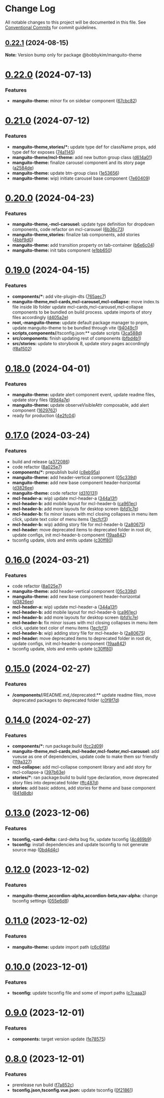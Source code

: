 # Change Log

All notable changes to this project will be documented in this file.
See [Conventional Commits](https://conventionalcommits.org) for commit guidelines.

## [0.22.1](https://github.com/bobbykim89/manguito-component-library/compare/@bobbykim/manguito-theme@0.22.0...@bobbykim/manguito-theme@0.22.1) (2024-08-15)

**Note:** Version bump only for package @bobbykim/manguito-theme





# [0.22.0](https://github.com/bobbykim89/manguito-component-library/compare/@bobbykim/manguito-theme@0.21.0...@bobbykim/manguito-theme@0.22.0) (2024-07-13)


### Features

* **manguito-theme:** minor fix on sidebar component ([67cbc82](https://github.com/bobbykim89/manguito-component-library/commit/67cbc824f3088015957b569e503a11df7289515b))





# [0.21.0](https://github.com/bobbykim89/manguito-component-library/compare/@bobbykim/manguito-theme@0.20.0...@bobbykim/manguito-theme@0.21.0) (2024-07-12)


### Features

* **manguito-theme,stories/*:** update type def for className props, add type def for exposes ([74a1145](https://github.com/bobbykim89/manguito-component-library/commit/74a11450aabe6607c5b7e0c8b90cccbea569fe42))
* **manguito-theme/mcl-theme:** add new button group class ([d614a01](https://github.com/bobbykim89/manguito-component-library/commit/d614a017b3518666f9510f142e085ff3366e1a6c))
* **manguito-theme:** finalize carousel component and its story page ([a2584de](https://github.com/bobbykim89/manguito-component-library/commit/a2584ded96c575c970773e62f62cfa2d6f5ed5c6))
* **manguito-theme:** update btn-group class ([1e53656](https://github.com/bobbykim89/manguito-component-library/commit/1e53656babaf67aafbac1440051cc6266da9374e))
* **manguito-theme:** wip) initiate carousel base component ([7e60409](https://github.com/bobbykim89/manguito-component-library/commit/7e6040992861a3b565b4b825f49a02ac68d6db78))





# [0.20.0](https://github.com/bobbykim89/manguito-component-library/compare/@bobbykim/manguito-theme@0.19.0...@bobbykim/manguito-theme@0.20.0) (2024-04-23)


### Features

* **manguito-theme,-mcl-carousel:** update type definition for dropdown components, code refactor on mcl-carousel ([6b36c73](https://github.com/bobbykim89/manguito-component-library/commit/6b36c73a70b188886a66416c14e50ed37826406a))
* **manguito-theme,stories:** finalize tab components, add stories ([4bbf9d0](https://github.com/bobbykim89/manguito-component-library/commit/4bbf9d05ae257c04ed06de52b80af21acec51704))
* **manguito-theme:** add transition property on tab-container ([b6e6c04](https://github.com/bobbykim89/manguito-component-library/commit/b6e6c046c837338a7516db4c24cda98b67e4a833))
* **manguito-theme:** init tabs component ([e1bb650](https://github.com/bobbykim89/manguito-component-library/commit/e1bb650be38304872f4d6e5fa6158764b4852198))





# [0.19.0](https://github.com/bobbykim89/manguito-component-library/compare/@bobbykim/manguito-theme@0.18.0...@bobbykim/manguito-theme@0.19.0) (2024-04-15)


### Features

* **components/*:** add vite-plugin-dts ([765aec7](https://github.com/bobbykim89/manguito-component-library/commit/765aec738227b68b8483f8b3e02d1bd191b90f20))
* **manguito-theme,mcl-cards,mcl-carousel,mcl-collapse:** move index.ts file inside lib folder update mcl-cards,mcl-carousel,mcl-collapse components to be bundled on build process. update imports of story files accordingly ([d405a2e](https://github.com/bobbykim89/manguito-component-library/commit/d405a2e81deef1ea28e6fdb4fceb90398c56e467))
* **root,-manguito-theme:** update default package manager to pnpm, update manguito-theme to be bundled through vite ([94049c1](https://github.com/bobbykim89/manguito-component-library/commit/94049c1d25aada802cceb9f2b3e124d14d6d6d7d))
* **scripts,components/**/tsconfig.json:** update scripts ([3ca588d](https://github.com/bobbykim89/manguito-component-library/commit/3ca588d692a2b9b685a1804696b1722d5f9fd874))
* **src/components:** finish updating rest of components ([bfbd4b1](https://github.com/bobbykim89/manguito-component-library/commit/bfbd4b15dcae4a244de1ac15836fa74870d20818))
* **src/stories:** update to storybook 8, update story pages accordingly ([f8a1502](https://github.com/bobbykim89/manguito-component-library/commit/f8a1502b83c056cef9e141c4e0c3821c992e9720))





# [0.18.0](https://github.com/bobbykim89/manguito-component-library/compare/@bobbykim/manguito-theme@0.17.0...@bobbykim/manguito-theme@0.18.0) (2024-04-01)


### Features

* **manguito-theme:** update alert component event, update readme files, update story files ([99d4a7e](https://github.com/bobbykim89/manguito-component-library/commit/99d4a7ef192dfb628cf5b37b1cce34bb33aeb4c1))
* **manguito-theme:** update observeVisibleAttr composable, add alert component ([1629762](https://github.com/bobbykim89/manguito-component-library/commit/16297624b667066bd7076b02001f0ca8db65630d))
* ready for production ([4e2fc04](https://github.com/bobbykim89/manguito-component-library/commit/4e2fc048edd67791b4e917e0a764f301d4c610cb))





# [0.17.0](https://github.com/bobbykim89/manguito-component-library/compare/@bobbykim/manguito-theme@0.15.0...@bobbykim/manguito-theme@0.17.0) (2024-03-24)


### Features

* build and release ([a372086](https://github.com/bobbykim89/manguito-component-library/commit/a3720861fb40dd6ec1d0e3dda1f06e2479967432))
* code refactor ([8a025e7](https://github.com/bobbykim89/manguito-component-library/commit/8a025e7cf870ff3dd0cb35878a08793e99ec5cef))
* **components/*:** prepublish build ([c8eb95a](https://github.com/bobbykim89/manguito-component-library/commit/c8eb95a0ede6727bf183d2e9ad634ae64af1411d))
* **manguito-theme:** add header-vertical component ([05c339d](https://github.com/bobbykim89/manguito-component-library/commit/05c339d77cdded35d2e45a5c22c3833329e41532))
* **manguito-theme:** add new base component header-horizontal ([d3826ee](https://github.com/bobbykim89/manguito-component-library/commit/d3826ee1da15ea0edd2fa7f959269704f22008b3))
* **manguito-theme:** code refactor ([d310131](https://github.com/bobbykim89/manguito-component-library/commit/d31013189fa5e1c4f8085de63a08ee2932652f55))
* **mcl-header-a:** wip) update mcl-header-a ([344a13f](https://github.com/bobbykim89/manguito-component-library/commit/344a13f3cd25c6b02fc99866f19ae65bc89d9ec5))
* **mcl-header-b:** add mobile layout for mcl-header-b ([ca961ec](https://github.com/bobbykim89/manguito-component-library/commit/ca961ecbaecab1d2e879cb62e905e713878539c0))
* **mcl-header-b:** add more layouts for desktop screen ([bfd1c7e](https://github.com/bobbykim89/manguito-component-library/commit/bfd1c7e8ed3d9b839bea0dd1a7c3b5740a345c41))
* **mcl-header-b:** fix minor issues with mcl closing collapses in menu item click, update text color of menu items ([1ecfcf3](https://github.com/bobbykim89/manguito-component-library/commit/1ecfcf3ec474e6a6097a34bb9861cbb680280530))
* **mcl-header-b:** wip) adding story file for mcl-header-b ([2a80675](https://github.com/bobbykim89/manguito-component-library/commit/2a8067553df9a138398aef2a898ebdf3b4a9a268))
* **mcl-header:** move deprecated items to deprecated folder in root dir, update configs, init mcl-header-b component ([19aa842](https://github.com/bobbykim89/manguito-component-library/commit/19aa842faa7f1594f7be030b97d5093014efe7cb))
* tsconfig update, slots and emits update ([c30ff80](https://github.com/bobbykim89/manguito-component-library/commit/c30ff804c961d205ac097e20cd51285a15ca8966))





# [0.16.0](https://github.com/bobbykim89/manguito-component-library/compare/@bobbykim/manguito-theme@0.15.0...@bobbykim/manguito-theme@0.16.0) (2024-03-21)


### Features

* code refactor ([8a025e7](https://github.com/bobbykim89/manguito-component-library/commit/8a025e7cf870ff3dd0cb35878a08793e99ec5cef))
* **manguito-theme:** add header-vertical component ([05c339d](https://github.com/bobbykim89/manguito-component-library/commit/05c339d77cdded35d2e45a5c22c3833329e41532))
* **manguito-theme:** add new base component header-horizontal ([d3826ee](https://github.com/bobbykim89/manguito-component-library/commit/d3826ee1da15ea0edd2fa7f959269704f22008b3))
* **mcl-header-a:** wip) update mcl-header-a ([344a13f](https://github.com/bobbykim89/manguito-component-library/commit/344a13f3cd25c6b02fc99866f19ae65bc89d9ec5))
* **mcl-header-b:** add mobile layout for mcl-header-b ([ca961ec](https://github.com/bobbykim89/manguito-component-library/commit/ca961ecbaecab1d2e879cb62e905e713878539c0))
* **mcl-header-b:** add more layouts for desktop screen ([bfd1c7e](https://github.com/bobbykim89/manguito-component-library/commit/bfd1c7e8ed3d9b839bea0dd1a7c3b5740a345c41))
* **mcl-header-b:** fix minor issues with mcl closing collapses in menu item click, update text color of menu items ([1ecfcf3](https://github.com/bobbykim89/manguito-component-library/commit/1ecfcf3ec474e6a6097a34bb9861cbb680280530))
* **mcl-header-b:** wip) adding story file for mcl-header-b ([2a80675](https://github.com/bobbykim89/manguito-component-library/commit/2a8067553df9a138398aef2a898ebdf3b4a9a268))
* **mcl-header:** move deprecated items to deprecated folder in root dir, update configs, init mcl-header-b component ([19aa842](https://github.com/bobbykim89/manguito-component-library/commit/19aa842faa7f1594f7be030b97d5093014efe7cb))
* tsconfig update, slots and emits update ([c30ff80](https://github.com/bobbykim89/manguito-component-library/commit/c30ff804c961d205ac097e20cd51285a15ca8966))





# [0.15.0](https://github.com/bobbykim89/manguito-component-library/compare/@bobbykim/manguito-theme@0.14.0...@bobbykim/manguito-theme@0.15.0) (2024-02-27)


### Features

* **/components/**/README.md,/deprecated:** update readme files, move deprecated packages to deprecated folder ([c0f8f7d](https://github.com/bobbykim89/manguito-component-library/commit/c0f8f7df158b8fcd99b4e3d191e02e3c8a9c144d))





# [0.14.0](https://github.com/bobbykim89/manguito-component-library/compare/@bobbykim/manguito-theme@0.13.0...@bobbykim/manguito-theme@0.14.0) (2024-02-27)


### Features

* **components/*:** run package:build ([fcc2d09](https://github.com/bobbykim89/manguito-component-library/commit/fcc2d0953d77ecaa317be27eb212c927dec33b17))
* **manguito-theme,mcl-cards,mcl-header,mcl-footer,mcl-carousel:** add vueuse as one of dependencies, update code to make them ssr friendly ([119a327](https://github.com/bobbykim89/manguito-component-library/commit/119a327adf1ca9866e6ac063bce5acd4790db612))
* **mcl-collapse:** add mcl-collapse component library and add story for mcl-collapse-a ([397b63e](https://github.com/bobbykim89/manguito-component-library/commit/397b63e00b83801bdf1cd2c6710d0ba876c6bf87))
* **stories/*:** ran package:build to build type declaration, move deprecated story files into deprecated folder ([ffc487d](https://github.com/bobbykim89/manguito-component-library/commit/ffc487dbcc093be7a3ccfeae98c5e10e8372a0e3))
* **stories:** add basic addons, add stories for theme and base component ([841d8db](https://github.com/bobbykim89/manguito-component-library/commit/841d8db015d3d861f567ae3d19cf0033b28bac7c))





# [0.13.0](https://github.com/bobbykim89/manguito-component-library/compare/@bobbykim/manguito-theme@0.12.0...@bobbykim/manguito-theme@0.13.0) (2023-12-06)


### Features

* **tsconfig,-card-delta:** card-delta bug fix, update tsconfig ([4c469b9](https://github.com/bobbykim89/manguito-component-library/commit/4c469b933632e3e729f6b75f7e808c89c090d463))
* **tsconfig:** install dependencies and update tsconfig to not generate source map ([0bd4d4c](https://github.com/bobbykim89/manguito-component-library/commit/0bd4d4c78503ef156dbb3d49aa3e67e7e0e68289))





# [0.12.0](https://github.com/bobbykim89/manguito-component-library/compare/@bobbykim/manguito-theme@0.11.0...@bobbykim/manguito-theme@0.12.0) (2023-12-02)


### Features

* **manguito-theme,accordion-alpha,accordion-beta,nav-alpha:** change tsconfig settings ([055e6d8](https://github.com/bobbykim89/manguito-component-library/commit/055e6d8781705fcc144769da90470eb0d5e36612))





# [0.11.0](https://github.com/bobbykim89/manguito-component-library/compare/@bobbykim/manguito-theme@0.10.0...@bobbykim/manguito-theme@0.11.0) (2023-12-02)


### Features

* **manguito-theme:** update import path ([c6c69fa](https://github.com/bobbykim89/manguito-component-library/commit/c6c69fa416e6ff7f388d97f8663a8e77b2e806d3))





# [0.10.0](https://github.com/bobbykim89/manguito-component-library/compare/@bobbykim/manguito-theme@0.9.0...@bobbykim/manguito-theme@0.10.0) (2023-12-01)


### Features

* **tsconfig:** update tsconfig file and some of import paths ([c7caaa3](https://github.com/bobbykim89/manguito-component-library/commit/c7caaa3101a5d57d0e799568f1c4f5cbebececc3))





# [0.9.0](https://github.com/bobbykim89/manguito-component-library/compare/@bobbykim/manguito-theme@0.8.0...@bobbykim/manguito-theme@0.9.0) (2023-12-01)


### Features

* **components:** target version update ([fe78575](https://github.com/bobbykim89/manguito-component-library/commit/fe78575f5e82bb854333672c3853956e9e930044))





# [0.8.0](https://github.com/bobbykim89/manguito-component-library/compare/@bobbykim/manguito-theme@0.7.0...@bobbykim/manguito-theme@0.8.0) (2023-12-01)


### Features

* prerelease run build ([f7a852c](https://github.com/bobbykim89/manguito-component-library/commit/f7a852c9bf12b77481bf5d2f1602e50367d834f8))
* **tsconfig.json,tsconfig.vue.json:** update tsconfig ([0f21861](https://github.com/bobbykim89/manguito-component-library/commit/0f2186167342314f5d218e789a68c03cf6faa8ff))
